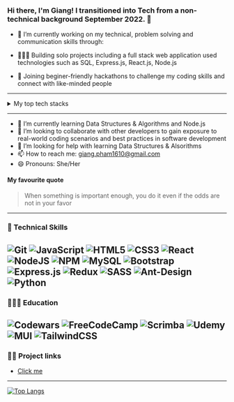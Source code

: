 ### Hi there, I'm Giang! I transitioned into Tech from a non-technical background September 2022. 👋

- 🔭 I’m currently working on my technical, problem solving and communication skills through:

- 👩🏻‍💻 Building solo projects including a full stack web application used technologies such as SQL, Express.js, React.js, Node.js
- 🧠 Joining beginer-friendly hackathons to challenge my coding skills and connect with like-minded people

---
<details>
<summary>My top tech stacks</summary>

| Rank | Tech stack|
|-----:|-----------|
|     1| Javascript|
|     2| Css/Scss  |
|     3| React     |

</details>

---
- 🌱 I’m currently learning Data Structures & Algorithms and Node.js
- 👯 I’m looking to collaborate with other developers to gain exposure to real-world coding scenarios and best practices in software development
- 🤔 I’m looking for help with learning Data Structures & Alsorithms
- 📫 How to reach me: giang.pham1610@gmail.com
- 😄 Pronouns: She/Her
#### My favourite quote
> When something is important enough, you do it even if the odds are not in your favor
---
### 💼 Technical Skills
![Git](https://img.shields.io/badge/git-%23F05033.svg?style=for-the-badge&logo=git&logoColor=white)
![JavaScript](https://img.shields.io/badge/javascript-%23323330.svg?style=for-the-badge&logo=javascript&logoColor=%23F7DF1E)
![HTML5](https://img.shields.io/badge/html5-%23E34F26.svg?style=for-the-badge&logo=html5&logoColor=white)
![CSS3](https://img.shields.io/badge/css3-%231572B6.svg?style=for-the-badge&logo=css3&logoColor=white)
![React](https://img.shields.io/badge/react-%2320232a.svg?style=for-the-badge&logo=react&logoColor=%2361DAFB)
![NodeJS](https://img.shields.io/badge/node.js-6DA55F?style=for-the-badge&logo=node.js&logoColor=white)
![NPM](https://img.shields.io/badge/NPM-%23CB3837.svg?style=for-the-badge&logo=npm&logoColor=white)
![MySQL](https://img.shields.io/badge/mysql-%2300f.svg?style=for-the-badge&logo=mysql&logoColor=white)
![Bootstrap](https://img.shields.io/badge/bootstrap-%23563D7C.svg?style=for-the-badge&logo=bootstrap&logoColor=white)
![Express.js](https://img.shields.io/badge/express.js-%23404d59.svg?style=for-the-badge&logo=express&logoColor=%2361DAFB)
![Redux](https://img.shields.io/badge/redux-%23593d88.svg?style=for-the-badge&logo=redux&logoColor=white)
![SASS](https://img.shields.io/badge/SASS-hotpink.svg?style=for-the-badge&logo=SASS&logoColor=white)
![Ant-Design](https://img.shields.io/badge/-AntDesign-%230170FE?style=for-the-badge&logo=ant-design&logoColor=white)
![Python](https://img.shields.io/badge/python-3670A0?style=for-the-badge&logo=python&logoColor=ffdd54)
---
### 👩🏻‍💻 Education
![Codewars](https://img.shields.io/badge/Codewars-B1361E?style=for-the-badge&logo=codewars&logoColor=grey)
![FreeCodeCamp](https://img.shields.io/badge/Freecodecamp-%23123.svg?&style=for-the-badge&logo=freecodecamp&logoColor=green)
![Scrimba](https://img.shields.io/badge/scrimba-2B283A?style=for-the-badge&logo=scrimba&logoColor=white)
![Udemy](https://img.shields.io/badge/Udemy-A435F0?style=for-the-badge&logo=Udemy&logoColor=white)
![MUI](https://img.shields.io/badge/MUI-%230081CB.svg?style=for-the-badge&logo=mui&logoColor=white)
![TailwindCSS](https://img.shields.io/badge/tailwindcss-%2338B2AC.svg?style=for-the-badge&logo=tailwind-css&logoColor=white)
---
### ✍🏻 Project links
- [Click me](https://medical-booking-service-deploy-frontend.vercel.app/home)
---
[![Top Langs](https://github-readme-stats.vercel.app/api/top-langs/?username=giangpham-cfg&layout=compact)](https://github.com/giangpham-cfg)
